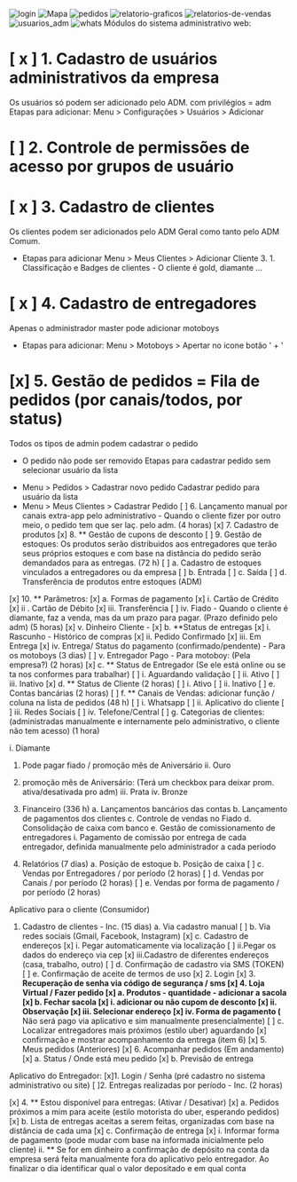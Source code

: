![login](https://user-images.githubusercontent.com/26775889/116541483-e6d7f800-a8c1-11eb-9369-cc371da58381.png)
![Mapa](https://user-images.githubusercontent.com/26775889/116541487-e6d7f800-a8c1-11eb-8f93-8e0f09bd98f8.png)
![pedidos](https://user-images.githubusercontent.com/26775889/116541493-e8092500-a8c1-11eb-8d18-2afb61490ec4.png)
![relatorio-graficos](https://user-images.githubusercontent.com/26775889/116541494-e8092500-a8c1-11eb-9deb-465c91619a66.png)
![relatorios-de-vendas](https://user-images.githubusercontent.com/26775889/116541496-e8a1bb80-a8c1-11eb-8518-11d6785a6005.png)
![usuarios_adm](https://user-images.githubusercontent.com/26775889/116541498-e8a1bb80-a8c1-11eb-9622-05105a4228df.png)
![whats](https://user-images.githubusercontent.com/26775889/116541522-ed666f80-a8c1-11eb-8038-a386dcb1a1ae.png)
Módulos do sistema administrativo web:
# [ x ] 1. Cadastro de usuários administrativos da empresa
Os usuários só podem ser adicionado pelo ADM. com privilégios = adm
Etapas para adicionar:
Menu > Configurações > Usuários > Adicionar



# [  ] 2. Controle de permissões de acesso por grupos de usuário



# [ x ] 3. Cadastro de clientes
Os clientes podem ser adicionados pelo ADM Geral como tanto pelo ADM Comum.
+ Etapas para adicionar
Menu > Meus Clientes > Adicionar Cliente
   3. 1. Classificação e Badges de clientes - O cliente é gold, diamante ...

# [ x ] 4. Cadastro de entregadores
Apenas o administrador master pode adicionar motoboys
+ Etapas para adicionar:
Menu > Motoboys > Apertar no icone botão  ' + ' 

# [x] 5. Gestão de pedidos = Fila de pedidos (por canais/todos, por status)
Todos os tipos de admin podem cadastrar o pedido
- O pedido não pode ser removido
Etapas para cadastrar pedido sem selecionar usuário da lista
+ Menu > Pedidos >  Cadastrar novo pedido
Cadastrar pedido para usuário da lista
+ Menu > Meus Clientes > Cadastrar Pedido
[ ] 6. Lançamento manual por canais extra-app pelo administrativo - Quando o  cliente fizer por outro meio, o pedido tem que ser laç. pelo adm. (4 horas)
[x] 7. Cadastro de produtos
[x] 8. ** Gestão de cupons de desconto
[ ] 9. Gestão de estoques: Os produtos serão distribuidos aos entregadores que terão seus próprios estoques e com base na distância do pedido serão demandados para as entregas. (72 h)
[ ] a. Cadastro de estoques vinculados a entregadores ou da empresa
[ ] b. Entrada
[ ] c. Saída
[ ] d. Transferência de produtos entre estoques (ADM)

[x] 10. ** Parâmetros: 
[x] a. Formas de pagamento 
[x] i. Cartão de Crédito
[x] ii . Cartão de Débito
[x] iii. Transferência
[ ] iv. Fiado - Quando o cliente é diamante, faz a venda, mas da um prazo para pagar. (Prazo definido pelo adm) (5 horas)
[x] v. Dinheiro
Cliente -
[x] b. **Status de entregas
[x] i.   Rascunho - Histórico de compras
[x] ii.  Pedido Confirmado
[x] iii. Em Entrega
[x] iv.  Entrega/ Status do pagamento (confirmado/pendente) - Para os motoboys (3 dias)
[ ] v.   Entregador Pago - Para motoboy: (Pela empresa?) (2 horas)
[x] c. ** Status de Entregador (Se ele está online ou se ta nos conformes para trabalhar)
[ ] i.    Aguardando validação
[ ] ii.   Ativo
[ ] iii.  Inativo
[x] d. ** Status de Cliente (2 horas)
[ ] i.   Ativo
[ ] ii.  Inativo
[ ] e.   Contas bancárias (2 horas)
[ ] f. ** Canais de Vendas: adicionar função / coluna na lista de pedidos (48 h)
[ ] i.    Whatsapp
[ ] ii.   Aplicativo do cliente
[ ] iii.  Redes Sociais
[ ] iv.   Telefone/Central
[ ] g.   Categorias de clientes: (administradas manualmente e internamente pelo administrativo, o cliente não tem acesso) (1 hora)

i. Diamante
1. Pode pagar fiado / promoção mês de Aniversário
ii. Ouro
1. promoção mês de Aniversário: (Terá um checkbox para deixar prom. ativa/desativada pro adm)
iii. Prata
iv. Bronze


11. Financeiro (336 h)
a. Lançamentos bancários das contas
b. Lançamento de pagamentos dos clientes
c. Controle de vendas no Fiado
d. Consolidação de caixa com banco
e. Gestão de comissionamento de entregadores
i. Pagamento de comissão por entrega de cada entregador, definida manualmente pelo administrador a cada período

12. Relatórios (7 dias)
a. Posição de estoque
b. Posição de caixa
[ ] c. Vendas por Entregadores / por período (2 horas)
[ ] d. Vendas por Canais / por período (2 horas)
[ ] e. Vendas por forma de pagamento / por período (2 horas)

Aplicativo para o cliente (Consumidor) 
1. Cadastro de clientes - Inc. (15 dias)
a. Via cadastro manual 
[ ] b. Via redes sociais (Gmail, Facebook, Instagram)
[x] c. Cadastro de endereços
[x] i. Pegar automaticamente via localização
[ ] ii.Pegar os dados do endereço via cep
[x] iii.Cadastro de diferentes endereços (casa, trabalho, outro)
[ ] d. Confirmação de cadastro via SMS (TOKEN)
[ ] e. Confirmação de aceite de termos de uso
[x] 2. Login
[x] 3. **Recuperação de senha via código de segurança / sms
[x] 4. Loja Virtual / Fazer pedido
[x] a. Produtos - quantidade - adicionar a sacola
[x] b. Fechar sacola
[x] i. adicionar ou não cupom de desconto
[x] ii. Observação
[x] iii. Selecionar endereço
[x] iv. Forma de pagamento (** Não será pago via aplicativo e sim manualmente presencialmente)
[ ] c. Localizar entregadores mais próximos (estilo uber) aguardando
[x] confirmação e mostrar acompanhamento da entrega (item 6)
[x] 5. Meus pedidos (Anteriores)
[x] 6. Acompanhar pedidos (Em andamento)
[x] a. Status / Onde está meu pedido
[x] b. Previsão de entrega

Aplicativo do Entregador:
[x]1. Login / Senha (pré cadastro no sistema administrativo ou site)
[ ]2. Entregas realizadas por período - Inc. (2 horas)


[x] 4. ** Estou disponível para entregas: (Ativar / Desativar)
[x] a. Pedidos próximos a mim para aceite (estilo motorista do uber, esperando pedidos)
[x] b. Lista de entregas aceitas a serem feitas, organizadas com base na distância de cada uma
[x] c. Confirmação de entrega
[x] i. Informar forma de pagamento (pode mudar com base na informada inicialmente pelo cliente)
ii. ** Se for em dinheiro a confirmação de depósito na conta da empresa será feita manualmente fora do aplicativo pelo entregador. Ao finalizar o dia identificar qual o valor depositado e em qual conta
